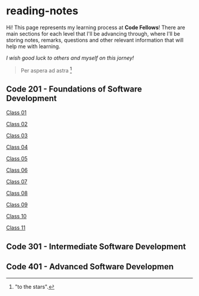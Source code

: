 # reading-notes
Hi! This page represents my learning process at **Code Fellows**! There are main sections for each level that I'll be advancing through, where I'll be storing notes, remarks, questions and other relevant information that will help me with learning.

*I wish good luck to others and myself on this jorney!*
>Per aspera ad astra [^note]


## Code 201 - Foundations of Software Development
[Class 01](Code201/class-01.md)

[Class 02](Code201/class-02.md)

[Class 03](Code201/class-03.md)

[Class 04](Code201/class-04.md)

[Class 05](Code201/class-05.md)

[Class 06](Code201/class-06.md)

[Class 07](Code201/class-07.md)

[Class 08](Code201/class-08.md)

[Class 09](Code201/class-09.md)

[Class 10](Code201/class-10.md)

[Class 11](Code201/class-11.md)


## Code 301 - Intermediate Software Development
## Code 401 - Advanced Software Developmen

[^note]: "to the stars".
